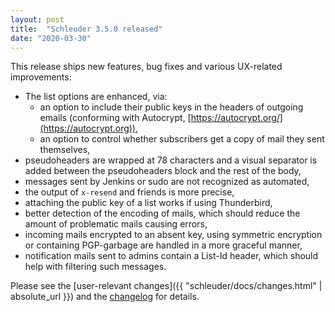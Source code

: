 ```yaml
---
layout: post
title:  "Schleuder 3.5.0 released"
date: "2020-03-30"
---
```


This release ships new features, bug fixes and various UX-related improvements:

* The list options are enhanced, via:
  * an option to include their public keys in the headers of outgoing emails (conforming with Autocrypt, [https://autocrypt.org/](https://autocrypt.org)),
  * an option to control whether subscribers get a copy of mail they sent themselves,
* pseudoheaders are wrapped at 78 characters and a visual separator is added between the pseudoheaders block and the rest of the body,
* messages sent by Jenkins or sudo are not recognized as automated,
* the output of `x-resend` and friends is more precise,
* attaching the public key of a list works if using Thunderbird,
* better detection of the encoding of mails, which should reduce the amount of problematic mails causing errors,
* incoming mails encrypted to an absent key, using symmetric encryption or containing PGP-garbage are handled in a more graceful manner,
* notification mails sent to admins contain a List-Id header, which should help with filtering such messages.

Please see the [user-relevant changes]({{ "schleuder/docs/changes.html" | absolute_url }}) and the [changelog](https://0xacab.org/schleuder/schleuder/blob/master/CHANGELOG.md#350-2020-03-30) for details.
